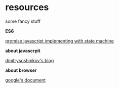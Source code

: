 # resources
some fancy stuff 

**ES6**

[promise javascript implementing with state machine](https://hackernoon.com/implementing-javascript-promise-in-70-lines-of-code-b3592565af0f)

**about javascrpit**

[dmitrysoshnikov's blog](http://dmitrysoshnikov.com/)

**about browser**

[google's document](https://developers.google.com/web/fundamentals/performance/critical-rendering-path/constructing-the-object-model)

